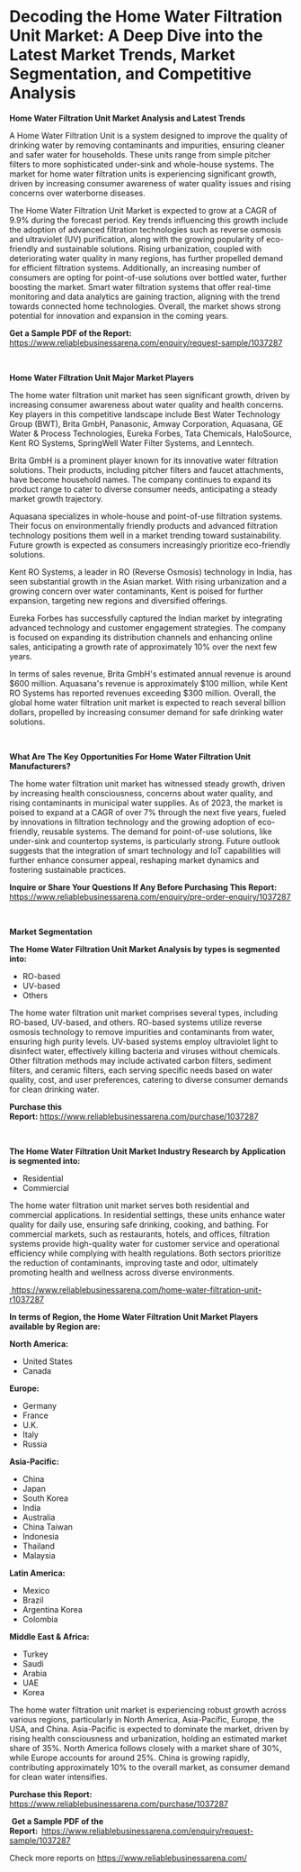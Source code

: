 <p><h1>Decoding the Home Water Filtration Unit Market: A Deep Dive into the Latest Market Trends, Market Segmentation, and Competitive Analysis</h1></p><p><strong>Home Water Filtration Unit Market Analysis and Latest Trends</strong></p>
<p><p>A Home Water Filtration Unit is a system designed to improve the quality of drinking water by removing contaminants and impurities, ensuring cleaner and safer water for households. These units range from simple pitcher filters to more sophisticated under-sink and whole-house systems. The market for home water filtration units is experiencing significant growth, driven by increasing consumer awareness of water quality issues and rising concerns over waterborne diseases.</p><p>The Home Water Filtration Unit Market is expected to grow at a CAGR of 9.9% during the forecast period. Key trends influencing this growth include the adoption of advanced filtration technologies such as reverse osmosis and ultraviolet (UV) purification, along with the growing popularity of eco-friendly and sustainable solutions. Rising urbanization, coupled with deteriorating water quality in many regions, has further propelled demand for efficient filtration systems. Additionally, an increasing number of consumers are opting for point-of-use solutions over bottled water, further boosting the market. Smart water filtration systems that offer real-time monitoring and data analytics are gaining traction, aligning with the trend towards connected home technologies. Overall, the market shows strong potential for innovation and expansion in the coming years.</p></p>
<p><strong>Get a Sample PDF of the Report:&nbsp;</strong> <a href="https://www.reliablebusinessarena.com/enquiry/request-sample/1037287?utm_campaign=2120&utm_medium=2&utm_source=Github&utm_content=ia&utm_term=19022025&utm_id=home-water-filtration-unit">https://www.reliablebusinessarena.com/enquiry/request-sample/1037287</a></p>
<p>&nbsp;</p>
<p><strong>Home Water Filtration Unit Major Market Players</strong></p>
<p><p>The home water filtration unit market has seen significant growth, driven by increasing consumer awareness about water quality and health concerns. Key players in this competitive landscape include Best Water Technology Group (BWT), Brita GmbH, Panasonic, Amway Corporation, Aquasana, GE Water & Process Technologies, Eureka Forbes, Tata Chemicals, HaloSource, Kent RO Systems, SpringWell Water Filter Systems, and Lenntech.</p><p>Brita GmbH is a prominent player known for its innovative water filtration solutions. Their products, including pitcher filters and faucet attachments, have become household names. The company continues to expand its product range to cater to diverse consumer needs, anticipating a steady market growth trajectory.</p><p>Aquasana specializes in whole-house and point-of-use filtration systems. Their focus on environmentally friendly products and advanced filtration technology positions them well in a market trending toward sustainability. Future growth is expected as consumers increasingly prioritize eco-friendly solutions.</p><p>Kent RO Systems, a leader in RO (Reverse Osmosis) technology in India, has seen substantial growth in the Asian market. With rising urbanization and a growing concern over water contaminants, Kent is poised for further expansion, targeting new regions and diversified offerings.</p><p>Eureka Forbes has successfully captured the Indian market by integrating advanced technology and customer engagement strategies. The company is focused on expanding its distribution channels and enhancing online sales, anticipating a growth rate of approximately 10% over the next few years.</p><p>In terms of sales revenue, Brita GmbH's estimated annual revenue is around $600 million. Aquasana's revenue is approximately $100 million, while Kent RO Systems has reported revenues exceeding $300 million. Overall, the global home water filtration unit market is expected to reach several billion dollars, propelled by increasing consumer demand for safe drinking water solutions.</p></p>
<p>&nbsp;</p>
<p><strong>What Are The Key Opportunities For Home Water Filtration Unit Manufacturers?</strong></p>
<p><p>The home water filtration unit market has witnessed steady growth, driven by increasing health consciousness, concerns about water quality, and rising contaminants in municipal water supplies. As of 2023, the market is poised to expand at a CAGR of over 7% through the next five years, fueled by innovations in filtration technology and the growing adoption of eco-friendly, reusable systems. The demand for point-of-use solutions, like under-sink and countertop systems, is particularly strong. Future outlook suggests that the integration of smart technology and IoT capabilities will further enhance consumer appeal, reshaping market dynamics and fostering sustainable practices.</p></p>
<p><strong>Inquire or Share Your Questions If Any Before Purchasing This Report:</strong> <a href="https://www.reliablebusinessarena.com/enquiry/pre-order-enquiry/1037287?utm_campaign=2120&utm_medium=2&utm_source=Github&utm_content=ia&utm_term=19022025&utm_id=home-water-filtration-unit">https://www.reliablebusinessarena.com/enquiry/pre-order-enquiry/1037287</a></p>
<p>&nbsp;</p>
<p><strong>Market Segmentation</strong></p>
<p><strong>The Home Water Filtration Unit Market Analysis by types is segmented into:</strong></p>
<p><ul><li>RO-based</li><li>UV-based</li><li>Others</li></ul></p>
<p><p>The home water filtration unit market comprises several types, including RO-based, UV-based, and others. RO-based systems utilize reverse osmosis technology to remove impurities and contaminants from water, ensuring high purity levels. UV-based systems employ ultraviolet light to disinfect water, effectively killing bacteria and viruses without chemicals. Other filtration methods may include activated carbon filters, sediment filters, and ceramic filters, each serving specific needs based on water quality, cost, and user preferences, catering to diverse consumer demands for clean drinking water.</p></p>
<p><strong>Purchase this Report:&nbsp;</strong><a href="https://www.reliablebusinessarena.com/purchase/1037287?utm_campaign=2120&utm_medium=2&utm_source=Github&utm_content=ia&utm_term=19022025&utm_id=home-water-filtration-unit">https://www.reliablebusinessarena.com/purchase/1037287</a></p>
<p>&nbsp;</p>
<p><strong>The Home Water Filtration Unit Market Industry Research by Application is segmented into:</strong></p>
<p><ul><li>Residential</li><li>Commiercial</li></ul></p>
<p><p>The home water filtration unit market serves both residential and commercial applications. In residential settings, these units enhance water quality for daily use, ensuring safe drinking, cooking, and bathing. For commercial markets, such as restaurants, hotels, and offices, filtration systems provide high-quality water for customer service and operational efficiency while complying with health regulations. Both sectors prioritize the reduction of contaminants, improving taste and odor, ultimately promoting health and wellness across diverse environments.</p></p>
<p><a href="https://www.reliablebusinessarena.com/home-water-filtration-unit-r1037287?utm_campaign=2120&utm_medium=2&utm_source=Github&utm_content=ia&utm_term=19022025&utm_id=home-water-filtration-unit">&nbsp;https://www.reliablebusinessarena.com/home-water-filtration-unit-r1037287</a></p>
<p><strong>In terms of Region, the Home Water Filtration Unit Market Players available by Region are:</strong></p>
<p>
    <p> <strong> North America: </strong>
        <ul>
            <li>United States</li>
            <li>Canada</li>
        </ul>
        </p> 
    <p> <strong> Europe: </strong>
        <ul>
            <li>Germany</li>
            <li>France</li>
            <li>U.K.</li>
            <li>Italy</li>
            <li>Russia</li>
        </ul>
        </p> 
    <p> <strong> Asia-Pacific: </strong>
        <ul>
            <li>China</li>
            <li>Japan</li>
            <li>South Korea</li>
            <li>India</li>
            <li>Australia</li>
            <li>China Taiwan</li>
            <li>Indonesia</li>
            <li>Thailand</li>
            <li>Malaysia</li>
        </ul>
        </p> 
    <p> <strong> Latin America: </strong>
        <ul>
            <li>Mexico</li>
            <li>Brazil</li>
            <li>Argentina Korea</li>
            <li>Colombia</li>
        </ul>
        </p> 
    <p> <strong> Middle East & Africa: </strong>
        <ul>
            <li>Turkey</li>
            <li>Saudi</li>
            <li>Arabia</li>
            <li>UAE</li>
            <li>Korea</li>
        </ul>
    </p>
    </p>
<p><p>The home water filtration unit market is experiencing robust growth across various regions, particularly in North America, Asia-Pacific, Europe, the USA, and China. Asia-Pacific is expected to dominate the market, driven by rising health consciousness and urbanization, holding an estimated market share of 35%. North America follows closely with a market share of 30%, while Europe accounts for around 25%. China is growing rapidly, contributing approximately 10% to the overall market, as consumer demand for clean water intensifies.</p></p>
<p><strong>Purchase this Report: </strong><a href="https://www.reliablebusinessarena.com/purchase/1037287?utm_campaign=2120&utm_medium=2&utm_source=Github&utm_content=ia&utm_term=19022025&utm_id=home-water-filtration-unit">https://www.reliablebusinessarena.com/purchase/1037287</a></p>
<p>&nbsp;<strong>Get a Sample PDF of the Report:&nbsp;&nbsp;</strong><a href="https://www.reliablebusinessarena.com/enquiry/request-sample/1037287?utm_campaign=2120&utm_medium=2&utm_source=Github&utm_content=ia&utm_term=19022025&utm_id=home-water-filtration-unit">https://www.reliablebusinessarena.com/enquiry/request-sample/1037287</a></p>
<p><strong></strong></p>
<p>Check more reports on <a href="https://www.reliablebusinessarena.com/?utm_campaign=2120&utm_medium=2&utm_source=Github&utm_content=ia&utm_term=19022025&utm_id=home-water-filtration-unit">https://www.reliablebusinessarena.com/</a></p>